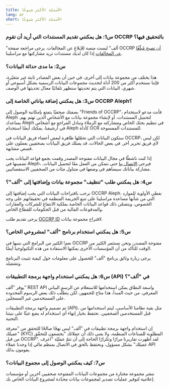 ```yaml
---
title: الأسئلة الأكثر شيوعًا
lang: ar
short: الأسئلة الأكثر شيوعًا
---
```


### س1: هل يمكنني تقديم المستندات التي أريد أن تقوم OCCRP بالتحقيق فيها؟

"ألف" ليست منصة للإبلاغ عن المخالفات. يرجى مراجعة صفحة OCCRP [أن تصبح مُبلّغًا عن المخالفات](https://www.occrp.org/en/become-a-whistleblower/) إذا كان لديك مستندات تريد مشاركتها مع مراسلينا.

### س2: ما مدى حداثة البيانات؟

هذا يختلف من مجموعة بيانات إلى أخرى. في حين أن بعض المصادر ثابتة غير متغيّرة، فإننا نستخدم أكثر من 200 أداة لتحديث مجموعات البيانات الرسمية بشكل أسبوعي أو شهري. البيانات التي يتم تحديثها ستظهر تلقائيًا معدّل تحديثها في الوصف. 

### س3: هل يمكنني إضافة بياناتي الخاصة إلى OCCRP Aleph؟

بصفتك صحفيًا يتمتع بإمكانية الوصول إلى "Friends of OCCRP"، فأنت مدعو لاستخدام Aleph لتحميل المستندات، أو لإنشاء مجموعة بيانات مع الأشخاص الذين تهتم بهم. يساعدك Aleph في تنظيم بحثك الخاص ومشاركته مع الزملاء وتبادل المراجع مع أشخاص في أرشيفنا. يمكنك أيضًا استخدام Aleph كأداة OCR للمستندات الممسوحة.

ستكون البيانات التي تحمّلها ظاهرة لبعض أعضاء فريق البيانات في OCCRP، لكن ليس لأي فريق تحرير آخر. في بعض الحالات، قد يصلك فريق البيانات بصحفيين يعملون على قصص مشابهة.

إذا كنت ناشطًا في مجال البيانات مفتوحة المصدر وقمت بجمع قواعد البيانات يجب تضمينها في Aleph، فيرجى [الاتصال بنا](https://requests.occrp.org/datadesk) حتى نتمكن من العمل معًا لتحميل البيانات. مشاركة بياناتك سيساهم في وضعها في متناول مئات من الصحفيين الاستقصائيين.

### س4: هل يمكنني طلب "تنظيف" مجموعة بيانات وإضافتها إلى "ألف"؟

نرحب باقتراحات البيانات التي يجب إضافتها إلى OCCRP Aleph. نعطي الأولوية للموارد التي من شأنها مساعدة مراسلينا على تتبع الجريمة المنظمة في تحقيقاتهم على وجه الخصوص، ويتضمّن ذلك قواعد البيانات الخاصة بملكية الانتفاع للشركات والعقارات والمدفوعات المالية من قبل الحكومات للقطاع الخاص.

يرجى تقديم طلب [OCCRP ID](https://id.occrp.org) لاقتراح مجموعة بيانات.

### س5: هل يمكنني استخدام برنامج "ألف" لمشروعي الخاص؟

نعم! الكثير من البرامج التي نبنيها في OCCRP مفتوحة المصدر، ونحن نستثمر الكثير من الوقت للتأكد من أن المؤسسات الأخرى يمكنها الاستفادة من هذه التكنولوجيا أيضًا.

يرجى زيارة وثائق برنامج "ألف"
 للحصول على معلومات حول كيفية تثبيت البرنامج وتشغيله.

### س6: هل يمكنني استخدام واجهة برمجة التطبيقات (API) في "ألف"؟

يوفر "ألف" REST API واسعة النطاق يمكن استخدامها للاستعلام عن الرسم البياني المعرفي. من حيث المبدأ، هذا متاح للجمهور، لكن يتطلّب ذلك بعض الرسوم المحدودة على المستخدمين غير المسجلين.

تم تصميم واجهة برمجة التطبيقات (API)، مثل بقية نظامنا الأساسي، ليتم استخدامها من قبل المستخدمين الصحفيين. نحتفظ بخيار إنهاء أي استخدام له يضع عبئًا على بنيتنا التحتية.

إن استخدام واجهة برمجة تطبيقات في "ألف" ليس نهجًا صالحًا للتحقق من "معرفة عميلك" (KYC) المطلوبة للصناعات المنظمة، ولا يعني ذلك أن عملائك "يخضعون للتحقّق من قبل OCCRP". لقد أظهرت تقاريرنا مرارًا وتكرارًا الحاجة إلى أن تتمّ عمليّة "اعرف عميلك" بشكل مسؤول، ونحتفظ بالحق في الاتصال بمنظم مالي إذا وجدنا عملاء API يقومون بذلك.

### س7: كيف يمكنني الوصول إلى مجموع البيانات؟

ننشر مجموعة مختارة من مجموعات البيانات المفتوحة
  صحفيين آخرين أو مؤسسات إعلامية لتوفير عمليات تصدير لمجموعات بيانات محدّدة لمشروع البيانات الخاص بك.
